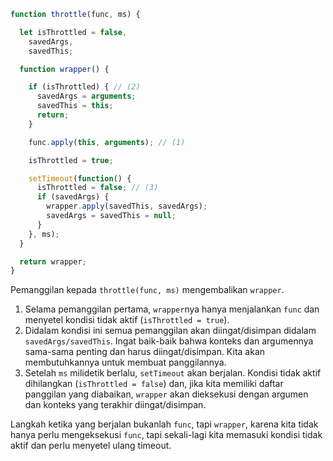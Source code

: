 ```js demo
function throttle(func, ms) {

  let isThrottled = false,
    savedArgs,
    savedThis;

  function wrapper() {

    if (isThrottled) { // (2)
      savedArgs = arguments;
      savedThis = this;
      return;
    }

    func.apply(this, arguments); // (1)

    isThrottled = true;

    setTimeout(function() {
      isThrottled = false; // (3)
      if (savedArgs) {
        wrapper.apply(savedThis, savedArgs);
        savedArgs = savedThis = null;
      }
    }, ms);
  }

  return wrapper;
}
```

Pemanggilan kepada `throttle(func, ms)` mengembalikan `wrapper`.

1. Selama pemanggilan pertama, `wrapper`nya hanya menjalankan `func` dan menyetel kondisi tidak aktif (`isThrottled = true`).
2. Didalam kondisi ini semua pemanggilan akan diingat/disimpan didalam `savedArgs/savedThis`. Ingat baik-baik bahwa konteks dan argumennya sama-sama penting dan harus diingat/disimpan. Kita akan membutuhkannya untuk membuat panggilannya.
3. Setelah `ms` milidetik berlalu, `setTimeout` akan berjalan. Kondisi tidak aktif dihilangkan (`isThrottled = false`) dan, jika kita memiliki daftar panggilan yang diabaikan, `wrapper` akan dieksekusi dengan argumen dan konteks yang terakhir diingat/disimpan.

Langkah ketika yang berjalan bukanlah `func`, tapi `wrapper`, karena kita tidak hanya perlu mengeksekusi `func`, tapi sekali-lagi kita memasuki kondisi tidak aktif dan perlu menyetel ulang timeout.
